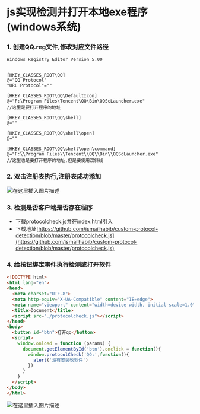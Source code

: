 # js实现检测并打开本地exe程序 (windows系统)

### 1. 创建QQ.reg文件,修改对应文件路径
```
Windows Registry Editor Version 5.00


[HKEY_CLASSES_ROOT\QQ]
@="QQ Protocol"
"URL Protocol"=""
  
[HKEY_CLASSES_ROOT\QQ\DefaultIcon]
@="F:\Program Files\Tencent\QQ\Bin\QQScLauncher.exe"   
//这里是要打开程序的地址
  
[HKEY_CLASSES_ROOT\QQ\shell]
@=""
  
[HKEY_CLASSES_ROOT\QQ\shell\open]
@=""
  
[HKEY_CLASSES_ROOT\QQ\shell\open\command]
@="F:\\Program Files\\Tencent\\QQ\\Bin\\QQScLauncher.exe"
//这里也是要打开程序的地址,但是要使用双斜线
```

### 2. 双击注册表执行,注册表成功添加

![在这里插入图片描述](https://img-blog.csdnimg.cn/20210509104408935.png?x-oss-process=image/watermark,type_ZmFuZ3poZW5naGVpdGk,shadow_10,text_aHR0cHM6Ly9ibG9nLmNzZG4ubmV0L3dlaXhpbl80Njc1OTM5Mw==,size_16,color_FFFFFF,t_70)

### 3. 检测是否客户端是否存在程序

 - 下载protocolcheck.js并在index.html引入
 - 下载地址[https://github.com/ismailhabib/custom-protocol-detection/blob/master/protocolcheck.js](https://github.com/ismailhabib/custom-protocol-detection/blob/master/protocolcheck.js)
 
### 4. 给按钮绑定事件执行检测或打开软件

```html
<!DOCTYPE html>
<html lang="en">
<head>
  <meta charset="UTF-8">
  <meta http-equiv="X-UA-Compatible" content="IE=edge">
  <meta name="viewport" content="width=device-width, initial-scale=1.0">
  <title>Document</title>
  <script src="./protocolcheck.js"></script>
</head>
<body>
  <button id="btn">打开qq</button>
  <script>
    window.onload = function (params) {
      document.getElementById('btn').onclick = function(){
        window.protocolCheck('QQ:',function(){
          alert('没有安装改软件')
        })
      }
    }
  </script>
</body>
</html>
```

![在这里插入图片描述](https://img-blog.csdnimg.cn/20210509104702294.png?x-oss-process=image/watermark,type_ZmFuZ3poZW5naGVpdGk,shadow_10,text_aHR0cHM6Ly9ibG9nLmNzZG4ubmV0L3dlaXhpbl80Njc1OTM5Mw==,size_16,color_FFFFFF,t_70)


